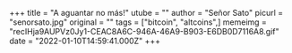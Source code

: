 +++
title = "A aguantar no más!"
utube = ""
author = "Señor Sato"
picurl = "senorsato.jpg"
original = ""
tags = ["bitcoin", "altcoins",]
memeimg = "recIHja9AUPVz0Jy1-CEAC8A6C-946A-46A9-B903-E6DB0D7116A8.gif"
date = "2022-01-10T14:59:41.000Z"
+++